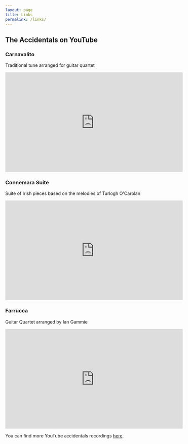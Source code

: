 ```yaml
---
layout: page
title: Links
permalink: /links/
---
```


## The Accidentals on YouTube

### Carnavalito
Traditional tune arranged for guitar quartet

<iframe width="560" height="315" src="https://www.youtube.com/embed/SQ0gHTzEAWI" title="YouTube video player" frameborder="0" allow="accelerometer; autoplay; clipboard-write; encrypted-media; gyroscope; picture-in-picture" allowfullscreen></iframe>

### Connemara Suite
Suite of Irish pieces based on the melodies of Turlogh O'Carolan

<iframe width="560" height="315" src="https://www.youtube.com/embed/I9wJQjiPkvM" title="YouTube video player" frameborder="0" allow="accelerometer; autoplay; clipboard-write; encrypted-media; gyroscope; picture-in-picture" allowfullscreen></iframe>

### Farrucca
Guitar Quartet arranged by Ian Gammie

<iframe width="560" height="315" src="https://www.youtube.com/embed/vGIZf0IFRS4" title="YouTube video player" frameborder="0" allow="accelerometer; autoplay; clipboard-write; encrypted-media; gyroscope; picture-in-picture" allowfullscreen></iframe>

You can find more YouTube accidentals recordings [here](https://www.youtube.com/user/stevejnixon/videos).
